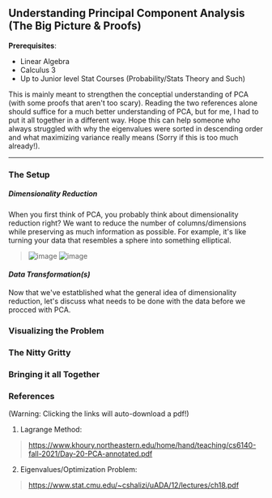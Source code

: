 ## Understanding Principal Component Analysis (The Big Picture & Proofs)

**Prerequisites**:
- Linear Algebra
- Calculus 3
- Up to Junior level Stat Courses (Probability/Stats Theory and Such)

This is mainly meant to strengthen the conceptial understanding of PCA (with some proofs that aren't too scary). Reading the two references alone should suffice for a much better understanding of PCA, but for me, I had to put it all together in a different way. Hope this can help someone who always struggled with why the eigenvalues were sorted in descending order and what maximizing variance really means (Sorry if this is too much already!).

---

### The Setup

##### ***Dimensionality Reduction***

When you first think of PCA, you probably think about dimensionality reduction right? We want to reduce the number of columns/dimensions while preserving as much information as possible. 
For example, it's like turning your data that resembles a sphere into something elliptical.
> ![image](https://github.com/user-attachments/assets/1fb2e58a-c830-47ae-b7a4-65fec60afac0)
> ![image](https://github.com/user-attachments/assets/6aa956aa-4321-4889-8196-a2b499b63f7a)

#### ***Data Transformation(s)***
Now that we've estatblished what the general idea of dimensionality reduction, let's discuss what needs to be done with the data before we procced with PCA.

### Visualizing the Problem




### The Nitty Gritty




### Bringing it all Together









### References 
(Warning: Clicking the links will auto-download a pdf!)

1. Lagrange Method:
> https://www.khoury.northeastern.edu/home/hand/teaching/cs6140-fall-2021/Day-20-PCA-annotated.pdf

2. Eigenvalues/Optimization Problem:
> https://www.stat.cmu.edu/~cshalizi/uADA/12/lectures/ch18.pdf

